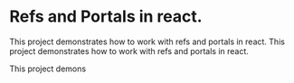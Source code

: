 # Refs and Portals in react.

This project demonstrates how to work with refs and portals in react.
This project demonstrates how to work with refs and portals in react.


This project demons